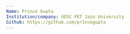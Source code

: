 ```yaml
---
Name: Prince Gupta
Institution/company: GDSC FET Jain University
Github: https://github.com/pr1ncegupta
---
```

